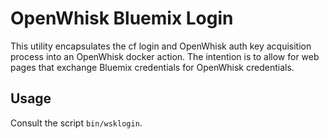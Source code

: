 # OpenWhisk Bluemix Login

This utility encapsulates the cf login and OpenWhisk auth key
acquisition process into an OpenWhisk docker action. The intention is
to allow for web pages that exchange Bluemix credentials for OpenWhisk
credentials.

## Usage

Consult the script `bin/wsklogin`.
